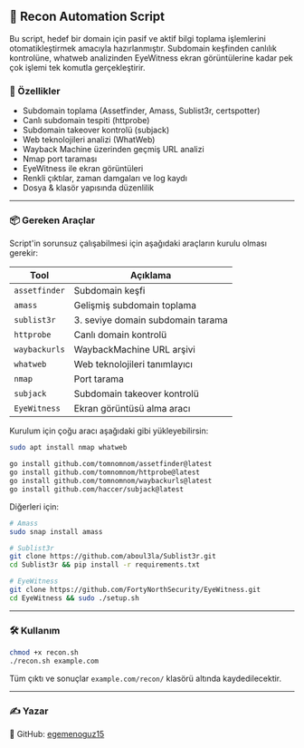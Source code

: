 ## 🔎 Recon Automation Script

Bu script, hedef bir domain için pasif ve aktif bilgi toplama işlemlerini otomatikleştirmek amacıyla hazırlanmıştır. Subdomain keşfinden canlılık kontrolüne, whatweb analizinden EyeWitness ekran görüntülerine kadar pek çok işlemi tek komutla gerçekleştirir.

### 🚀 Özellikler

* Subdomain toplama (Assetfinder, Amass, Sublist3r, certspotter)
* Canlı subdomain tespiti (httprobe)
* Subdomain takeover kontrolü (subjack)
* Web teknolojileri analizi (WhatWeb)
* Wayback Machine üzerinden geçmiş URL analizi
* Nmap port taraması
* EyeWitness ile ekran görüntüleri
* Renkli çıktılar, zaman damgaları ve log kaydı
* Dosya & klasör yapısında düzenlilik

---

### 📦 Gereken Araçlar

Script'in sorunsuz çalışabilmesi için aşağıdaki araçların kurulu olması gerekir:

| Tool          | Açıklama                          |
| ------------- | --------------------------------- |
| `assetfinder` | Subdomain keşfi                   |
| `amass`       | Gelişmiş subdomain toplama        |
| `sublist3r`   | 3. seviye domain subdomain tarama |
| `httprobe`    | Canlı domain kontrolü             |
| `waybackurls` | WaybackMachine URL arşivi         |
| `whatweb`     | Web teknolojileri tanımlayıcı     |
| `nmap`        | Port tarama                       |
| `subjack`     | Subdomain takeover kontrolü       |
| `EyeWitness`  | Ekran görüntüsü alma aracı        |

Kurulum için çoğu aracı aşağıdaki gibi yükleyebilirsin:

```bash
sudo apt install nmap whatweb

go install github.com/tomnomnom/assetfinder@latest
go install github.com/tomnomnom/httprobe@latest
go install github.com/tomnomnom/waybackurls@latest
go install github.com/haccer/subjack@latest
```

Diğerleri için:

```bash
# Amass
sudo snap install amass

# Sublist3r
git clone https://github.com/aboul3la/Sublist3r.git
cd Sublist3r && pip install -r requirements.txt

# EyeWitness
git clone https://github.com/FortyNorthSecurity/EyeWitness.git
cd EyeWitness && sudo ./setup.sh
```

---

### 🛠 Kullanım

```bash
chmod +x recon.sh
./recon.sh example.com
```

Tüm çıktı ve sonuçlar `example.com/recon/` klasörü altında kaydedilecektir.

---

### ✍️ Yazar

📌 GitHub: [egemenoguz15](https://github.com/egemenoguz15)
